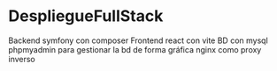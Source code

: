 # DespliegueFullStack
Backend symfony con composer
Frontend react con vite
BD con mysql
phpmyadmin para gestionar la bd de forma gráfica
nginx como proxy inverso 